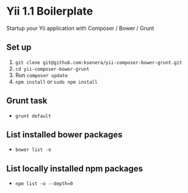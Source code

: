 # Yii 1.1 Boilerplate

Startup your Yii application with Composer / Bower / Grunt

## Set up
1. `git clone git@github.com:ksenera/yii-composer-bower-grunt.git`
2. `cd yii-composer-bower-grunt`
3. Run `composer update`
4. `npm install` or `sudo npm install`

## Grunt task
* `grunt default`

## List installed bower packages
* `bower list -o`

## List locally installed npm packages
* `npm list -o --depth=0`